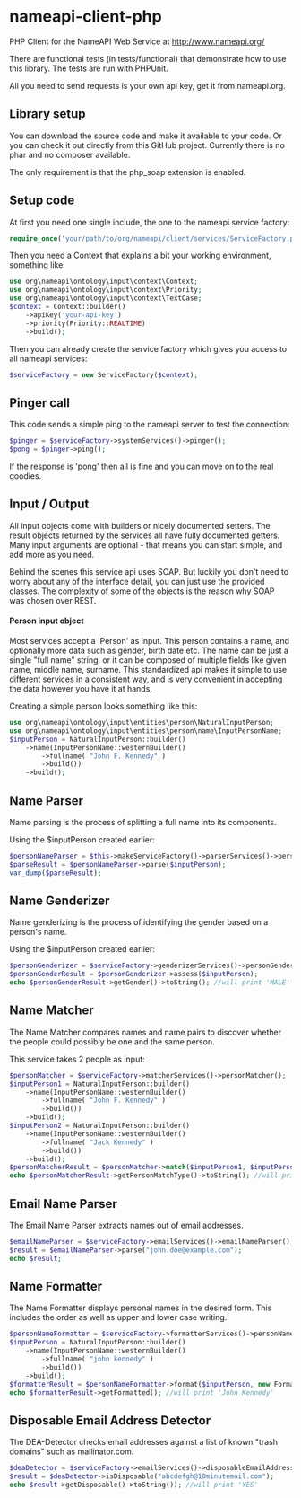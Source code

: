 nameapi-client-php
==================

PHP Client for the NameAPI Web Service at http://www.nameapi.org/

There are functional tests (in tests/functional) that demonstrate how to use this library.
The tests are run with PHPUnit.

All you need to send requests is your own api key, get it from nameapi.org.


## Library setup

You can download the source code and make it available to your code. Or you can check it out directly
from this GitHub project. Currently there is no phar and no composer available.

The only requirement is that the php_soap extension is enabled.


## Setup code

At first you need one single include, the one to the nameapi service factory:

```php
require_once('your/path/to/org/nameapi/client/services/ServiceFactory.php');
```

Then you need a Context that explains a bit your working environment, something like:

```php
use org\nameapi\ontology\input\context\Context;
use org\nameapi\ontology\input\context\Priority;
use org\nameapi\ontology\input\context\TextCase;
$context = Context::builder()
    ->apiKey('your-api-key')
    ->priority(Priority::REALTIME)
    ->build();
```

Then you can already create the service factory which gives you access to all nameapi services:

```php
$serviceFactory = new ServiceFactory($context);
```


## Pinger call

This code sends a simple ping to the nameapi server to test the connection:

```php
$pinger = $serviceFactory->systemServices()->pinger();
$pong = $pinger->ping();
```

If the response is 'pong' then all is fine and you can move on to the real goodies.


## Input / Output

All input objects come with builders or nicely documented setters.
The result objects returned by the services all have fully documented getters.
Many input arguments are optional - that means you can start simple, and add more as you need.

Behind the scenes this service api uses SOAP. But luckily you don't need to worry about any
of the interface detail, you can just use the provided classes.
The complexity of some of the objects is the reason why SOAP was chosen over REST.

#### Person input object

Most services accept a 'Person' as input. This person contains a name, and optionally
more data such as gender, birth date etc.
The name can be just a single "full name" string, or it can be composed of multiple
fields like given name, middle name, surname.
This standardized api makes it simple to use different services in a consistent way,
and is very convenient in accepting the data however you have it at hands.

Creating a simple person looks something like this:

```php
use org\nameapi\ontology\input\entities\person\NaturalInputPerson;
use org\nameapi\ontology\input\entities\person\name\InputPersonName;
$inputPerson = NaturalInputPerson::builder()
    ->name(InputPersonName::westernBuilder()
        ->fullname( "John F. Kennedy" )
        ->build())
    ->build();
```


## Name Parser

Name parsing is the process of splitting a full name into its components.

Using the $inputPerson created earlier:

```php
$personNameParser = $this->makeServiceFactory()->parserServices()->personNameParser();
$parseResult = $personNameParser->parse($inputPerson);
var_dump($parseResult);
```


## Name Genderizer

Name genderizing is the process of identifying the gender based on a person's name.

Using the $inputPerson created earlier:

```php
$personGenderizer = $serviceFactory->genderizerServices()->personGenderizer();
$personGenderResult = $personGenderizer->assess($inputPerson);
echo $personGenderResult->getGender()->toString(); //will print 'MALE'
```


## Name Matcher

The Name Matcher compares names and name pairs to discover whether the people could possibly be one and the same person.

This service takes 2 people as input:

```php
$personMatcher = $serviceFactory->matcherServices()->personMatcher();
$inputPerson1 = NaturalInputPerson::builder()
    ->name(InputPersonName::westernBuilder()
        ->fullname( "John F. Kennedy" )
        ->build())
    ->build();
$inputPerson2 = NaturalInputPerson::builder()
    ->name(InputPersonName::westernBuilder()
        ->fullname( "Jack Kennedy" )
        ->build())
    ->build();
$personMatcherResult = $personMatcher->match($inputPerson1, $inputPerson2);
echo $personMatcherResult->getPersonMatchType()->toString(); //will print 'MATCHING'
```


## Email Name Parser

The Email Name Parser extracts names out of email addresses.

```php
$emailNameParser = $serviceFactory->emailServices()->emailNameParser();
$result = $emailNameParser->parse("john.doe@example.com");
echo $result;
```


## Name Formatter

The Name Formatter displays personal names in the desired form. This includes the order as well as upper and lower case writing.

```php
$personNameFormatter = $serviceFactory->formatterServices()->personNameFormatter();
$inputPerson = NaturalInputPerson::builder()
    ->name(InputPersonName::westernBuilder()
        ->fullname( "john kennedy" )
        ->build())
    ->build();
$formatterResult = $personNameFormatter->format($inputPerson, new FormatterProperties());
echo $formatterResult->getFormatted(); //will print 'John Kennedy'
```


## Disposable Email Address Detector

The DEA-Detector checks email addresses against a list of known "trash domains" such as mailinator.com.

```php
$deaDetector = $serviceFactory->emailServices()->disposableEmailAddressDetector();
$result = $deaDetector->isDisposable("abcdefgh@10minutemail.com");
echo $result->getDisposable()->toString()); //will print 'YES'
```


